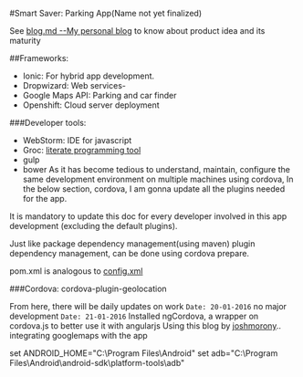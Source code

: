 #Smart Saver: Parking App(Name not yet finalized)

See [blog.md --My personal blog](blog.md) to know about product idea and its maturity

##Frameworks:
- Ionic: For hybrid app development. 
- Dropwizard: Web services-
- Google Maps API: Parking and car finder
- Openshift: Cloud server deployment

###Developer tools:
- WebStorm: IDE for javascript
- Groc: [literate programming tool](https://github.com/nevir/groc)
- gulp
- bower
As it has become tedious to understand, maintain, configure the same development environment on multiple machines
using cordova, In the below section, cordova, I am gonna update all the plugins needed for the app. 

It is mandatory to update this doc for every developer involved in this app development (excluding the default plugins). 

Just like package dependency management(using maven) plugin dependency management, can be done using cordova prepare. 

pom.xml is analogous to [config.xml](config.xml)


###Cordova:
cordova-plugin-geolocation

From here, there will be daily updates on work
`Date: 20-01-2016`
no major development
`Date: 21-01-2016`
Installed ngCordova, a wrapper on cordova.js to better use it with angularjs
Using this blog by [joshmorony](http://www.joshmorony.com/integrating-google-maps-with-an-ionic-application/).. integrating googlemaps with the app


set ANDROID_HOME="C:\Program Files\Android"
set adb="C:\Program Files\Android\android-sdk\platform-tools\adb"
